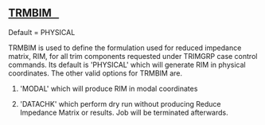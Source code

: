 ## [TRMBIM   ](https://help.hexagonmi.com/bundle/MSC_Nastran_2022.4/page/Nastran_Combined_Book/qrg/parameters/TOC.TRMBIM.xhtml)

Default = PHYSICAL

TRMBIM is used to define the formulation used for reduced impedance matrix, RIM, for all trim components requested under TRIMGRP case control commands. Its default is 'PHYSICAL' which will generate RIM in physical coordinates. The other valid options for TRMBIM are.

1. 'MODAL' which will produce RIM in modal coordinates

2. 'DATACHK' which perform dry run without producing Reduce Impedance Matrix or results. Job will be terminated afterwards.

